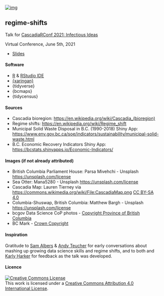 [![img](https://img.shields.io/badge/Lifecycle-Maturing-007EC6)](https://github.com/bcgov/repomountie/blob/master/doc/lifecycle-badges.md)

## regime-shifts

Talk for [CascadiaRConf 2021: Infectious Ideas](https://cascadiarconf.com/)

Virtual Conference, June 5th, 2021

- [Slides](https://stephhazlitt.github.io/regime-shifts/slides#1)

#### Software
- [R](https://www.r-project.org/) & [RStudio IDE](https://www.rstudio.com/)
- [{xaringan}](https://github.com/yihui/xaringan)
- {tidyverse}
- {bcmaps}
- {tidycensus}

#### Sources

- Cascadia bioregion: https://en.wikipedia.org/wiki/Cascadia_(bioregion)
- Regime shifts: https://en.wikipedia.org/wiki/Regime_shift
- Municipal Solid Waste Disposal in B.C. (1990-2018) Shiny App: https://www.env.gov.bc.ca/soe/indicators/sustainability/municipal-solid-waste.html
- B.C. Economic Recovery Indicators Shiny App: https://bcstats.shinyapps.io/Economic-Indicators/

#### Images (if not already attributed)
- British Columbia Parliament House: Parsa Mivehchi - Unsplash https://unsplash.com/license
- Sea Otter: Mana5280 - Unsplash https://unsplash.com/license
- Cascadia Map: Lauren Tierney via https://commons.wikimedia.org/wiki/File:CascadiaMap.png [CC BY-SA 4.0]( https://creativecommons.org/licenses/by-sa/4.0/deed.en)
- Columbia-Shuswap, British Columbia: Matthew Bargh - Unsplash https://unsplash.com/license
- bcgov Data Science CoP photos - [Copyright Province of British Columbia](https://www2.gov.bc.ca/gov/content/home/copyright)
- BC Mark - [Crown Copyright](https://www2.gov.bc.ca/gov/content?id=202ADEEF3B3840E99ABAB3D1D1A5007B) 

#### Inspiration
Gratitude to [Sam Albers](https://github.com/boshek) & [Andy Teucher]( https://github.com/ateucher) for early conversations about mashing up growing data science skills and regime shifts, and to both and [Karly Harker](https://github.com/KarHarker) for feedback as the talk was developed.

#### Licence

<a rel="license" href="http://creativecommons.org/licenses/by/4.0/"><img alt="Creative Commons License" style="border-width:0" src="https://i.creativecommons.org/l/by/4.0/88x31.png" /></a><br />This
work is licensed under a
<a rel="license" href="http://creativecommons.org/licenses/by/4.0/">Creative
Commons Attribution 4.0 International License</a>.

